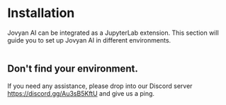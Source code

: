 # Installation

Jovyan AI can be integrated as a JupyterLab extension. This section will guide you to set up Jovyan AI in different environments.

```{tableofcontents}
```


## Don't find your environment.
If you need any assistance, please drop into our Discord server https://discord.gg/Au3sB5KftU and give us a ping.

